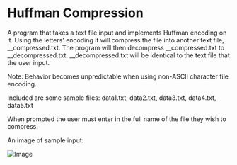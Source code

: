 # Huffman Compression


A program that takes a text file input and implements Huffman encoding on it.
Using the letters' encoding it will compress the file into another text file, __compressed.txt.
The program will then decompress __compressed.txt to __decompressed.txt. 
__decompressed.txt will be identical to the text file that the user input.

Note: Behavior becomes unpredictable when using non-ASCII character file encoding.

Included are some sample files: data1.txt, data2.txt, data3.txt, data4.txt, data5.txt

When prompted the user must enter in the full name of the file they wish to compress.

An image of sample input:

![Image](https://user-images.githubusercontent.com/42820224/51720024-add4bd00-2000-11e9-902e-19800339786c.PNG)

